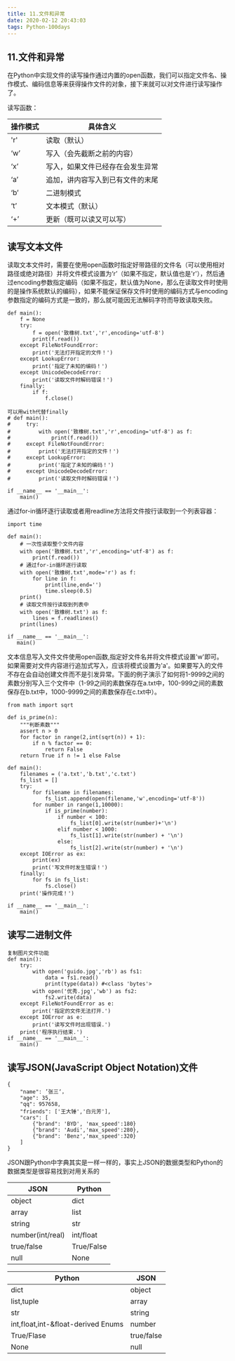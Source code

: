 ```yaml
---
title: 11.文件和异常
date: 2020-02-12 20:43:03
tags: Python-100days
---
```

## **11.文件和异常**

在Python中实现文件的读写操作通过内置的open函数，我们可以指定文件名、操作模式、编码信息等来获得操作文件的对象，接下来就可以对文件进行读写操作了。

<!--more-->
读写函数：

|操作模式|具体含义|
|-------|------|
|'r'|读取（默认）|
|‘w’|写入（会先截断之前的内容）|
|‘x’|写入，如果文件已经存在会发生异常|
|‘a’|追加，讲内容写入到已有文件的末尾|
|‘b’|二进制模式|
|‘t’|文本模式（默认）|
|‘+’|更新（既可以读又可以写）|

## 读写文本文件

读取文本文件时，需要在使用open函数时指定好带路径的文件名（可以使用相对路径或绝对路径）并将文件模式设置为‘r’（如果不指定，默认值也是'r'），然后通过encoding参数指定编码（如果不指定，默认值为None，那么在读取文件时使用的是操作系统默认的编码），如果不能保证保存文件时使用的编码方式与encoding参数指定的编码方式是一致的，那么就可能因无法解码字符而导致读取失败。
```
def main():
    f = None
    try:
        f = open('致橡树.txt','r',encoding='utf-8')
        print(f.read())
    except FileNotFoundError:
        print('无法打开指定的文件！')
    except LookupError:
        print('指定了未知的编码！')
    except UnicodeDecodeError:
        print('读取文件时解码错误！')
    finally:
        if f:
            f.close()

可以用with代替finally
# def main():
#     try:
#         with open('致橡树.txt','r',encoding='utf-8') as f:
#             print(f.read())
#     except FileNotFoundError:
#         print('无法打开指定的文件！')
#     except LookupError:
#         print('指定了未知的编码！')
#     except UnicodeDecodeError:
#         print('读取文件时解码错误！')

if __name__ == '__main__':
    main()
```
通过for-in循环逐行读取或者用readline方法将文件按行读取到一个列表容器：
```
import time

def main():
    # 一次性读取整个文件内容
    with open('致橡树.txt','r',encoding='utf-8') as f:
        print(f.read())
    # 通过for-in循环逐行读取
    with open('致橡树.txt',mode='r') as f:
        for line in f:
            print(line,end='')
            time.sleep(0.5)
    print()
    # 读取文件按行读取到列表中
    with open('致橡树.txt') as f:
        lines = f.readlines()
    print(lines)

if __name__ == '__main__':
   main()
```
文本信息写入文件文件使用open函数,指定好文件名并将文件模式设置'w'即可。如果需要对文件内容进行追加式写入，应该将模式设置为'a'。如果要写入的文件不存在会自动创建文件而不是引发异常。下面的例子演示了如何将1-9999之间的素数分别写入三个文件中（1-99之间的素数保存在a.txt中，100-999之间的素数保存在b.txt中，1000-9999之间的素数保存在c.txt中）。
```
from math import sqrt

def is_prime(n):
    """判断素数"""
    assert n > 0
    for factor in range(2,int(sqrt(n)) + 1):
        if n % factor == 0:
            return False
    return True if n != 1 else False

def main():
    filenames = ('a.txt','b.txt','c.txt')
    fs_list = []
    try:
        for filename in filenames:
            fs_list.append(open(filename,'w',encoding='utf-8'))
        for number in range(1,10000):
            if is_prime(number):
                if number < 100:
                    fs_list[0].write(str(number)+'\n')
                elif number < 1000:
                    fs_list[1].write(str(number) + '\n')
                else:
                    fs_list[2].write(str(number) + '\n')
    except IOError as ex:
        print(ex)
        print('写文件时发生错误！')
    finally:
        for fs in fs_list:
            fs.close()
    print('操作完成！')

if __name__ == '__main__':
    main()
```
## 读写二进制文件
```
复制图片文件功能
def main():
    try:
        with open('guido.jpg','rb') as fs1:
            data = fs1.read()
            print(type(data)) #<class 'bytes'>
        with open('优秀.jpg','wb') as fs2:
            fs2.write(data)
    except FileNotFoundError as e:
        print('指定的文件无法打开.')
    except IOError as e:
        print('读写文件时出现错误.')
    print('程序执行结束.')
if __name__ == '__main__':
    main()
```
## 读写JSON(JavaScript Object Notation)文件
```
{
    "name": ’张三‘，
    "age": 35,
    "qq": 957658,
    "friends": ['王大锤','白元芳'],
    "cars": [
        {"brand": 'BYD', 'max_speed':180}
        {"brand": 'Audi','max_speed':280},
        {"brand": 'Benz','max_speed':320}
    ]
}
```

JSON跟Python中字典其实是一样一样的，事实上JSON的数据类型和Python的数据类型是很容易找到对用关系的

|JSON|Python|
|----|------|
|object|dict|
|array|list|
|string|str|
|number(int/real)|int/float|
|true/false|True/False|
|null|None|

|Python|JSON|
|------|----|
|dict|object|
|list,tuple|array|
|str|string|
|int,float,int-&float-derived Enums|number|
|True/Flase|true/false|
|None|null|

